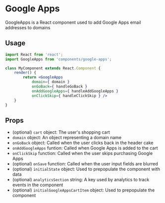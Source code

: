 Google Apps
===========


GoogleApps is a React component used to add Google Apps email addresses to domains

## Usage

```jsx
import React from 'react';
import GoogleApps from 'components/google-apps';

class MyComponent extends React.Component {
	render() {
		return <GoogleApps
			domain={ domain }
			onGoBack={ handleGoBack }
			onAddGoogleApps={ handleAddGoogleApps }
			onClickSkip={ handleClickSkip } />
	}
}
```

## Props

* (optional) `cart` object: The user's shopping cart
* `domain` object: An object representing a domain name
* `onGoBack` object: Called when the user clicks back in the header cake
* `onAddGoogleApps` funtion: Called when Google Apps is added to the cart
* `onClickSkip` function: Called when the user skips purchasing Google Apps
* (optional) `onSave` function: Called when the user input fields are blurred
* (optional) `initialState` object: Used to prepopulate the component with data
* (optional) `analyticsSection` string: A key used by analytics to track events in the component
* (optional) `initialGoogleAppsCartItem` object: Used to prepopulate the component

